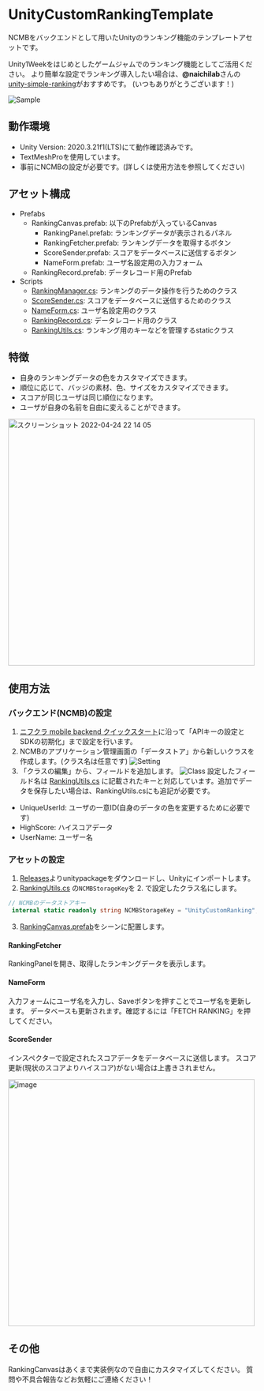 # UnityCustomRankingTemplate
NCMBをバックエンドとして用いたUnityのランキング機能のテンプレートアセットです。

Unity1Weekをはじめとしたゲームジャムでのランキング機能としてご活用ください。
より簡単な設定でランキング導入したい場合は、**@naichilab**さんの[unity-simple-ranking](https://github.com/naichilab/unity-simple-ranking)がおすすめです。
(いつもありがとうございます！)

![Sample](https://user-images.githubusercontent.com/40158101/165917150-f6296367-bd4b-413b-93e7-be762aece4df.jpg)

## 動作環境
- Unity Version: 2020.3.21f1(LTS)にて動作確認済みです。
- TextMeshProを使用しています。
- 事前にNCMBの設定が必要です。(詳しくは使用方法を参照してください)

## アセット構成
- Prefabs
  - RankingCanvas.prefab: 以下のPrefabが入っているCanvas
     - RankingPanel.prefab: ランキングデータが表示されるパネル
     - RankingFetcher.prefab: ランキングデータを取得するボタン
     - ScoreSender.prefab: スコアをデータベースに送信するボタン
     - NameForm.prefab: ユーザ名設定用の入力フォーム 
  - RankingRecord.prefab: データレコード用のPrefab
- Scripts
   - [RankingManager.cs](https://github.com/kugimasa/UnityCustomRankingTemplate/blob/main/Assets/Scripts/RankingManager.cs): ランキングのデータ操作を行うためのクラス
   - [ScoreSender.cs](https://github.com/kugimasa/UnityCustomRankingTemplate/blob/main/Assets/Scripts/ScoreSender.cs): スコアをデータベースに送信するためのクラス
   - [NameForm.cs](https://github.com/kugimasa/UnityCustomRankingTemplate/blob/main/Assets/Scripts/NameForm.cs): ユーザ名設定用のクラス
   - [RankingRecord.cs](https://github.com/kugimasa/UnityCustomRankingTemplate/blob/main/Assets/Scripts/RankingRecord.cs): データレコード用のクラス
   - [RankingUtils.cs](https://github.com/kugimasa/UnityCustomRankingTemplate/blob/main/Assets/Scripts/RankingUtils.cs): ランキング用のキーなどを管理するstaticクラス

## 特徴
- 自身のランキングデータの色をカスタマイズできます。
- 順位に応じて、バッジの素材、色、サイズをカスタマイズできます。
- スコアが同じユーザは同じ順位になります。
- ユーザが自身の名前を自由に変えることができます。
<img width="500" alt="スクリーンショット 2022-04-24 22 14 05" src="https://user-images.githubusercontent.com/40158101/165919290-77302eb9-9e6c-4514-ad7f-3b5140921b5b.png">


## 使用方法
### バックエンド(NCMB)の設定
1. [ニフクラ mobile backend クイックスタート](https://mbaas.nifcloud.com/doc/current/introduction/quickstart_unity.html)に沿って「APIキーの設定とSDKの初期化」まで設定を行います。
2. NCMBのアプリケーション管理画面の「データストア」から新しいクラスを作成します。(クラス名は任意です)
![Setting](https://user-images.githubusercontent.com/40158101/164979966-da5e5986-5f19-47c5-aba2-9313948998b8.png)
3. 「クラスの編集」から、フィールドを追加します。
![Class](https://user-images.githubusercontent.com/40158101/164980238-83465e27-d698-450b-a4df-e06441beaebe.png)
設定したフィールド名は [RankingUtils.cs](https://github.com/kugimasa/UnityCustomRankingTemplate/blob/main/Assets/Scripts/RankingUtils.cs) に記載されたキーと対応しています。追加でデータを保存したい場合は、RankingUtils.csにも追記が必要です。
- UniqueUserId: ユーザの一意ID(自身のデータの色を変更するために必要です)
- HighScore: ハイスコアデータ
- UserName: ユーザー名

### アセットの設定
1. [Releases](https://github.com/kugimasa/UnityCustomRankingTemplate/releases)よりunitypackageをダウンロードし、Unityにインポートします。
2. [RankingUtils.cs](https://github.com/kugimasa/UnityCustomRankingTemplate/blob/main/Assets/Scripts/RankingUtils.cs) の`NCMBStorageKey`を 2. で設定したクラス名にします。 
```cs
// NCMBのデータストアキー 
 internal static readonly string NCMBStorageKey = "UnityCustomRanking"; 
```
3. [RankingCanvas.prefab](https://github.com/kugimasa/UnityCustomRankingTemplate/blob/main/Assets/Prefabs/RankingCanvas.prefab)をシーンに配置します。

#### RankingFetcher
RankingPanelを開き、取得したランキングデータを表示します。

#### NameForm
入力フォームにユーザ名を入力し、Saveボタンを押すことでユーザ名を更新します。
データベースも更新されます。確認するには「FETCH RANKING」を押してください。

#### ScoreSender
インスペクターで設定されたスコアデータをデータベースに送信します。
スコア更新(現状のスコアよりハイスコア)がない場合は上書きされません。

<img width="500" alt="image" src="https://user-images.githubusercontent.com/40158101/165920742-aff4837f-4c56-4f37-a047-e6f10dd019c7.png">

## その他
RankingCanvasはあくまで実装例なので自由にカスタマイズしてください。
質問や不具合報告などお気軽にご連絡ください！
